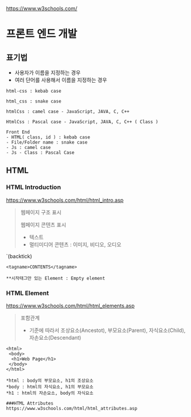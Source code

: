 https://www.w3schools.com/

# 프론트 엔드 개발

## 표기법
- 사용자가 이름을 지정하는 경우
- 여러 단어를 사용해서 이름을 지정하는 경우

```
html-css : kebab case

html_css : snake case

htmlCss : camel case - JavaScript, JAVA, C, C++

HtmlCss : Pascal case - JavaScript, JAVA, C, C++ ( Class )

Front End
- HTML( class, id ) : kebab case
- File/Folder name : snake case
- Js : camel case
- Js - Class : Pascal Case
```

## HTML

### HTML Introduction
https://www.w3schools.com/html/html_intro.asp

> 웹페이지 구조 표시
> 
> 웹페이지 콘텐츠 표시
> - 텍스트
> - 멀티미디어 콘텐츠 : 이미지, 비디오, 오디오

`(backtick)

```
<tagname>CONTENTS</tagname>

**시작태그만 있는 Element : Empty element
```

### HTML Element
https://www.w3schools.com/html/html_elements.asp

> 포함관계
> - 기준에 따라서 조상요소(Ancestot), 부모요소(Parent), 자식요소(Child), 자손요소(Descendant)

```
<html>
 <body>
  <h1>Web Page</h1>
 </body>
</html>

*html : body의 부모요소, h1의 조상요소
*body : html의 자식요소, h1의 부모요소
*h1 : html의 자손요소, body의 자식요소

###HTML Attributes
https://www.w3schools.com/html/html_attributes.asp

